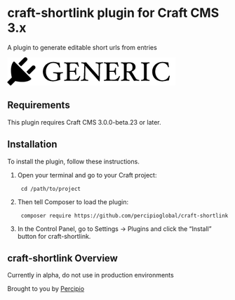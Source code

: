 # craft-shortlink plugin for Craft CMS 3.x

A plugin to generate editable short urls from entries

![Screenshot](resources/img/plugin-logo.png)

## Requirements

This plugin requires Craft CMS 3.0.0-beta.23 or later.

## Installation

To install the plugin, follow these instructions.

1. Open your terminal and go to your Craft project:

        cd /path/to/project

2. Then tell Composer to load the plugin:

        composer require https://github.com/percipioglobal/craft-shortlink

3. In the Control Panel, go to Settings → Plugins and click the “Install” button for craft-shortlink.

## craft-shortlink Overview

Currently in alpha, do not use in production environments

Brought to you by [Percipio](https://percipio.london)
